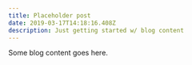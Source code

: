 ```yaml
---
title: Placeholder post
date: 2019-03-17T14:18:16.408Z
description: Just getting started w/ blog content
---
```

Some blog content goes here.
